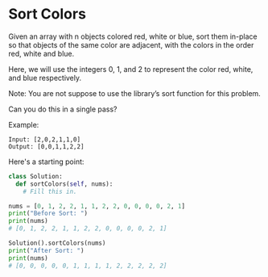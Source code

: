 # Sort Colors

Given an array with n objects colored red, white or blue, sort them in-place so that objects of the same color are adjacent, with the colors in the order red, white and blue.

Here, we will use the integers 0, 1, and 2 to represent the color red, white, and blue respectively.

Note: You are not suppose to use the library’s sort function for this problem.

Can you do this in a single pass?

Example:

```
Input: [2,0,2,1,1,0]
Output: [0,0,1,1,2,2]
```

Here's a starting point:

```python
class Solution:
  def sortColors(self, nums):
    # Fill this in.

nums = [0, 1, 2, 2, 1, 1, 2, 2, 0, 0, 0, 0, 2, 1]
print("Before Sort: ")
print(nums)
# [0, 1, 2, 2, 1, 1, 2, 2, 0, 0, 0, 0, 2, 1]

Solution().sortColors(nums)
print("After Sort: ")
print(nums)
# [0, 0, 0, 0, 0, 1, 1, 1, 1, 2, 2, 2, 2, 2]
```